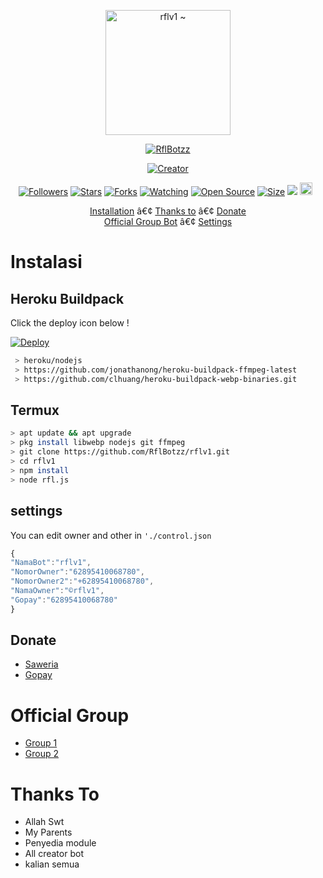 <p align="center">
<img src="https://github.com/RflBotzz/rflv1/blob/v1/settings/rflv1.jpg" alt="rflv1 ~" width="200"/>

<p align="center">
    <a href="https://RflBotzz.github.io">
        <img
            src="https://readme-typing-svg.herokuapp.com?size=15&width=280&lines=Thank+for+using+rflv1+bot"
            alt="RflBotzz"
        />
    </a>
</p>

</p>
<p align="center">
<a href="https://RflBotzz.github.io"><img title="Creator" src="https://img.shields.io/badge/Creator-RflBotzz-red.svg?style=for-the-badge&logo=github"></a>
</p>
<p align="center">
<a href="https://github.com/RflBotzz/followers"><img title="Followers" src="https://img.shields.io/github/followers/RflBotzz?color=red&style=flat-square"></a>
<a href="https://github.com/RflBotzz/rflv1/stargazers/"><img title="Stars" src="https://img.shields.io/github/stars/RflBotzz/rflv1?color=blue&style=flat-square"></a>
<a href="https://github.com/RflBotzz/rflv1/network/members"><img title="Forks" src="https://img.shields.io/github/forks/RflBotzz/rflv1?color=red&style=flat-square"></a>
<a href="https://github.com/RflBotzz/rflv1/watchers"><img title="Watching" src="https://img.shields.io/github/watchers/RflBotzz/rflv1?label=Watchers&color=blue&style=flat-square"></a>
<a href="https://github.com/RflBotzz/rflv1"><img title="Open Source" src="https://badges.frapsoft.com/os/v2/open-source.svg?v=103"></a>
<a href="https://github.com/RflBotzz/rflv1/"><img title="Size" src="https://img.shields.io/github/repo-size/RflBotzz/rflv1?style=flat-square&color=green"></a>
<a href="https://hits.seeyoufarm.com"><img src="https://hits.seeyoufarm.com/api/count/incr/badge.svg?url=https%3A%2F%2Fgithub.com%2FRflBotzz%2Frflv1&count_bg=%2379C83D&title_bg=%23555555&icon=probot.svg&icon_color=%2300FF6D&title=hits&edge_flat=false"/></a>
<a href="https://github.com/RflBotzz/rflv1/graphs/commit-activity"><img height="20" src="https://img.shields.io/badge/Maintained%3F-yes-green.svg"></a>&nbsp;&nbsp;
</p>

<p align="center">
  <a href="https://github.com/RflBotzz/rflv1#instalasi">Installation</a> â€¢
  <a href="https://github.com/RflBotzz/rflv1#thanks-to">Thanks to</a> â€¢
  <a href="https://github.com/RflBotzz/rflv1#donate">Donate</a></br>
  <a href="https://github.com/RflBotzz/rflv1#Official-Group"> Official Group Bot</a> â€¢
  <a href="https://github.com/RflBotzz/rflv1#settings">Settings</a>

</p>
</div>


# Instalasi
## Heroku Buildpack

Click the deploy icon below !

[![Deploy](https://www.herokucdn.com/deploy/button.svg)](https://heroku.com/deploy?template=https://github.com/RflBotzz/rflv1)

```bash
 > heroku/nodejs
 > https://github.com/jonathanong/heroku-buildpack-ffmpeg-latest
 > https://github.com/clhuang/heroku-buildpack-webp-binaries.git
```

## Termux
```bash
> apt update && apt upgrade
> pkg install libwebp nodejs git ffmpeg
> git clone https://github.com/RflBotzz/rflv1.git
> cd rflv1
> npm install
> node rfl.js
```

## settings
You can edit owner and other in `'./control.json`

```ts
{
"NamaBot":"rflv1", 
"NomorOwner":"62895410068780", 
"NomorOwner2":"+62895410068780", 
"NamaOwner":"©rflv1", 
"Gopay":"62895410068780"
}
```
## Donate
- [Saweria](https://saweria.co/RflBotzzrflv1z)
- [Gopay](https://a.top4top.io/p_2261p26760.jpg)

# Official Group
- [Group 1](https://chat.whatsapp.com/DYMuIP4jtwgE2hNL8bw7W8)
- [Group 2](https://chat.whatsapp.com/DYMuIP4jtwgE2hNL8bw7W8)

# Thanks To
- Allah Swt
- My Parents
- Penyedia module
- All creator bot
- kalian semua

